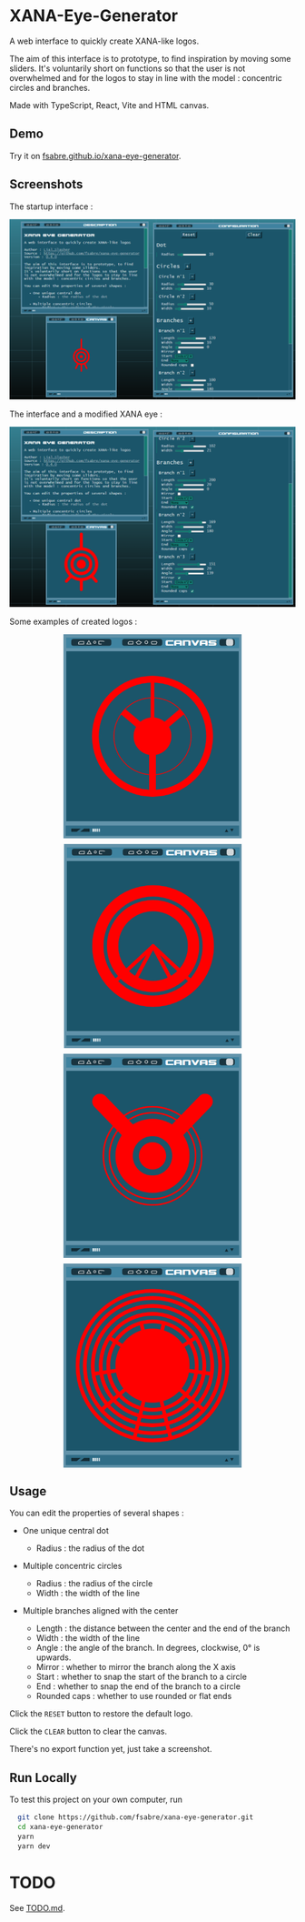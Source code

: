 # XANA-Eye-Generator

A web interface to quickly create XANA-like logos.

The aim of this interface is to prototype, to find inspiration by moving some sliders. It's voluntarily short on
functions so that the user is not overwhelmed and for the logos to stay in line with the model : concentric circles and
branches.

Made with TypeScript, React, Vite and HTML canvas.

## Demo

Try it on [fsabre.github.io/xana-eye-generator](https://fsabre.github.io/xana-eye-generator/).

## Screenshots

The startup interface :

<img src="./img/default-interface.png" alt="Default interface"/>

The interface and a modified XANA eye :

<img src="./img/modified-xana-eye.png" alt="Modified XANA eye"/>

Some examples of created logos :

<div style="margin-top: 10px; display: flex; flex-direction: row; justify-content: center; gap: 10px; flex-wrap: wrap">
<img src="./img/example1-cropped.png" alt="Custom logo example n°1"/>
<img src="./img/example2-cropped.png" alt="Custom logo example n°2"/>
<img src="./img/example3-cropped.png" alt="Custom logo example n°3"/>
<img src="./img/example4-cropped.png" alt="Custom logo example n°4"/>
</div>

## Usage

You can edit the properties of several shapes :

- One unique central dot

    + Radius : the radius of the dot

- Multiple concentric circles

    + Radius : the radius of the circle
    + Width : the width of the line

- Multiple branches aligned with the center

    + Length : the distance between the center and the end of the branch
    + Width : the width of the line
    + Angle : the angle of the branch. In degrees, clockwise, 0° is upwards.
    + Mirror : whether to mirror the branch along the X axis
    + Start : whether to snap the start of the branch to a circle
    + End : whether to snap the end of the branch to a circle
    + Rounded caps : whether to use rounded or flat ends

Click the `RESET` button to restore the default logo.

Click the `CLEAR` button to clear the canvas.

There's no export function yet, just take a screenshot.

## Run Locally

To test this project on your own computer, run

```bash
  git clone https://github.com/fsabre/xana-eye-generator.git
  cd xana-eye-generator
  yarn
  yarn dev
```

# TODO

See [TODO.md](./TODO.md).
